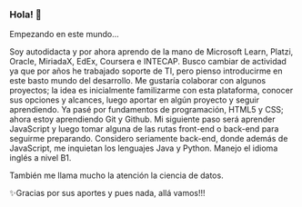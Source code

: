 ### Hola! 👋
Empezando en este mundo...</p>
Soy autodidacta y por ahora aprendo de la mano de Microsoft Learn, Platzi, Oracle, MiriadaX, EdEx, Coursera e INTECAP.
Busco cambiar de actividad ya que por años he trabajado soporte de TI, pero pienso introducirme en este basto mundo del desarrollo.
Me gustaría colaborar con algunos proyectos; la idea es inicialmente familizarme con esta plataforma, conocer sus opciones y alcances, luego aportar en algún proyecto y seguir aprendiendo.
Ya pasé por fundamentos de programación, HTML5 y CSS; ahora estoy aprendiendo Git y Github. Mi siguiente paso será aprender JavaScript y luego tomar alguna de las rutas front-end o back-end para seguirme preparando. Considero seriamente back-end, donde además de JavaScript, me inquietan los lenguajes Java y Python. Manejo el idioma inglés a nivel B1.</p>
También me llama mucho la atención la ciencia de datos.</p> 
✨Gracias por sus aportes y pues nada, allá vamos!!!
<!--
**grisherm/grisherm** is a ✨ _special_ ✨ repository because its `README.md` (this file) appears on your GitHub profile.

Here are some ideas to get you started:

- 🔭 I’m currently working on ...
- 🌱 I’m currently learning ...
- 👯 I’m looking to collaborate on ...
- 🤔 I’m looking for help with ...
- 💬 Ask me about ...
- 📫 How to reach me: ...
- 😄 Pronouns: ...
- ⚡ Fun fact: ...
-->
